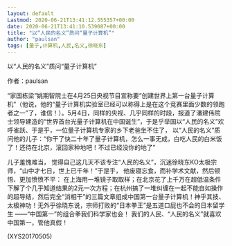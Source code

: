 ```yaml
---
layout: default
Lastmod: 2020-06-21T13:41:12.555357+00:00
date: 2020-06-21T13:41:10.539087+00:00
title: "以“人民的名义”质问“量子计算机”"
author: "paulsan"
tags: [量子,计算机,人民,名义,徐晓东]
---
```


以“人民的名义”质问“量子计算机”

作者：paulsan

“家国栋梁”姚期智院士在4月25日央视节目宣称要“创建世界上第一台量子计算机”（他说，他的“量子计算机实验室已经可以称得上是在这个竞赛里面少数的领跑者之一”了，谁信！）。5月4日，同样的央视、几乎同样的时段，报道了潘建伟院士领导建造的“世界首台光量子计算机在中国诞生”，于是乎举国以“人民的名义”欢呼雀跃、于是乎，一位量子计算机专家的乡下老爸坐不住了， 以“人民的名义”质问他的儿子：“你干了快二十年了量子计算机，怎么一事无成，白吃人民的白米饭了！还待在北京，滚回家种地吧！不过已经没你的地了”

儿子羞愧难当， 觉得自己这几天不该专注“人民的名义”，沉迷徐晓东KO太极宗师，“山中才七日，世上已千年！”于是乎， 他废寝忘食，而补学术文献，然后顿悟、更加愤愤不平： 在上海用一堆镜子取取样；在北京花了上千万在超低温条件下解了个几乎知道结果的2元一次方程；在杭州搞了一堆纠缠在一起不能自如操作的超导结，然后完全“消相干”的三篇文章组成中国第一台量子计算机！神乎其技、太极神功！无外乎徐晓东说，宗师打败的“日本拳王”是五道口屁也不会的日本留学生 ——“中国第一”的组合拳我们科学家也会！ 我们的人民、“人民的名义”就喜欢中国第一，管他真假！

(XYS20170505)

